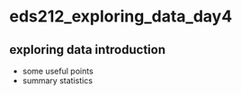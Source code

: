 # eds212_exploring_data_day4

## exploring data introduction

- some useful points
- summary statistics
